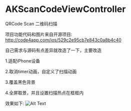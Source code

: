 # AKScanCodeViewController
QRCode Scan 二维码扫描

 项目功能代码和图片来自开源项目: http://code4app.com/ios/529c2e95cb7e843c0a8b4c40
 
 自己需求与源码有点差异就改造了一下，主要改造
 
 1.适配iPhone设备
 
 2.取消timer动画，自定义了扫描动画
 
 3.覆盖黑色背景
 
 4.全屏取景，并且设置扫描热点在框框内
 
 
 效果如下: 
  ![Alt Text](https://github.com/AstonZ/AKScanCodeViewController/扫描gif.gif)
